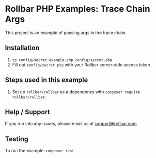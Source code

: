 # Rollbar PHP Examples: Trace Chain Args

This project is an example of passing args in the trace chain.
## Installation

1. `cp config/secret.example.php config/secret.php`
2. Fill out `config/secret.php` with your Rollbar server-side access token. 

## Steps used in this example
1. Set up `rollbar/rollbar` as a dependency with `composer require rollbar/rollbar`.

## Help / Support

If you run into any issues, please email us at [support@rollbar.com](mailto:support@rollbar.com)

## Testing
To run the example: `composer test`
